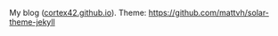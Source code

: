 My blog ([cortex42.github.io](https://cortex42.github.io)). Theme: https://github.com/mattvh/solar-theme-jekyll
